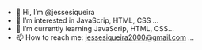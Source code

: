 - 👋 Hi, I’m @jessesiqueira
- 👀 I’m interested in JavaScrip, HTML, CSS ...
- 🌱 I’m currently learning JavaScrip, HTML, CSS...
- 📫 How to reach me: jessesiqueira2000@gmail.com ...

<!---
jessesiqueira/jessesiqueira is a ✨ special ✨ repository because its `README.md` (this file) appears on your GitHub profile.
You can click the Preview link to take a look at your changes.
--->
